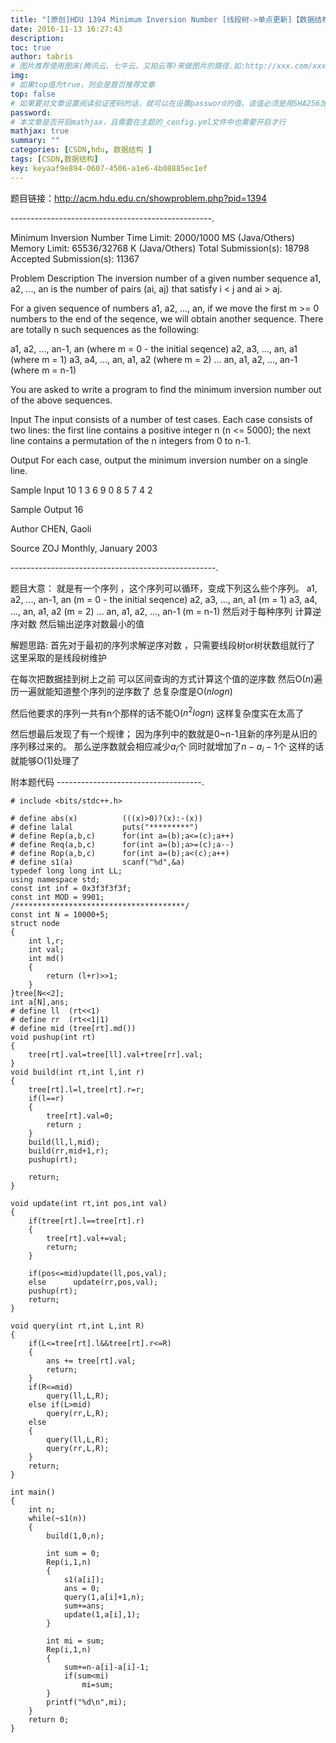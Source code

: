 ```yaml
---
title: "[原创]HDU 1394 Minimum Inversion Number [线段树->单点更新]【数据结构】"
date: 2016-11-13 16:27:43
description:
toc: true
author: tabris
# 图片推荐使用图床(腾讯云、七牛云、又拍云等)来做图片的路径.如:http://xxx.com/xxx.jpg
img:
# 如果top值为true，则会是首页推荐文章
top: false
# 如果要对文章设置阅读验证密码的话，就可以在设置password的值，该值必须是用SHA256加密后的密码，防止被他人识破
password:
# 本文章是否开启mathjax，且需要在主题的_config.yml文件中也需要开启才行
mathjax: true
summary: ""
categories: [CSDN,hdu, 数据结构 ]
tags: [CSDN,数据结构]
key: keyaaf9e894-0607-4506-a1e6-4b08885ec1ef
---
```


题目链接：http://acm.hdu.edu.cn/showproblem.php?pid=1394

--------------------------------------------------.

Minimum Inversion Number
Time Limit: 2000/1000 MS (Java/Others)    Memory Limit: 65536/32768 K (Java/Others)
Total Submission(s): 18798    Accepted Submission(s): 11367


Problem Description
The inversion number of a given number sequence a1, a2, ..., an is the number of pairs (ai, aj) that satisfy i < j and ai > aj.

For a given sequence of numbers a1, a2, ..., an, if we move the first m >= 0 numbers to the end of the seqence, we will obtain another sequence. There are totally n such sequences as the following:

a1, a2, ..., an-1, an (where m = 0 - the initial seqence)
a2, a3, ..., an, a1 (where m = 1)
a3, a4, ..., an, a1, a2 (where m = 2)
...
an, a1, a2, ..., an-1 (where m = n-1)

You are asked to write a program to find the minimum inversion number out of the above sequences.



Input
The input consists of a number of test cases. Each case consists of two lines: the first line contains a positive integer n (n <= 5000); the next line contains a permutation of the n integers from 0 to n-1.



Output
For each case, output the minimum inversion number on a single line.



Sample Input
10
1 3 6 9 0 8 5 7 4 2


Sample Output
16


Author
CHEN, Gaoli


Source
ZOJ Monthly, January 2003



---------------------------------------------------.

题目大意：
就是有一个序列 ，这个序列可以循环，变成下列这么些个序列。
a1, a2, ..., an-1, an (m = 0 - the initial seqence)
a2, a3, ..., an,     a1 (m = 1)
a3, a4, ..., an, a1, a2 (m = 2)
...
an, a1, a2, ..., an-1 (m = n-1)
然后对于每种序列 计算逆序对数
然后输出逆序对数最小的值


解题思路:
首先对于最初的序列求解逆序对数 ，只需要线段树or树状数组就行了
这里采取的是线段树维护

在每次把数据挂到树上之前 可以区间查询的方式计算这个值的逆序数 然后O($n$)遍历一遍就能知道整个序列的逆序数了
总复杂度是O($nlogn$)

然后他要求的序列一共有n个那样的话不能O($n^2logn$) 这样复杂度实在太高了

然后想最后发现了有一个规律；
因为序列中的数就是0~n-1且新的序列是从旧的序列移过来的。
那么逆序数就会相应减少$a_i$个 同时就增加了$n-a_i-1$个
这样的话就能够O($1$)处理了


附本题代码
------------------------------------.
```
# include <bits/stdc++.h>

# define abs(x)          (((x)>0)?(x):-(x))
# define lalal           puts("*********")
# define Rep(a,b,c)      for(int a=(b);a<=(c);a++)
# define Req(a,b,c)      for(int a=(b);a>=(c);a--)
# define Rop(a,b,c)      for(int a=(b);a<(c);a++)
# define s1(a)           scanf("%d",&a)
typedef long long int LL;
using namespace std;
const int inf = 0x3f3f3f3f;
const int MOD = 9901;
/**************************************/
const int N = 10000+5;
struct node
{
    int l,r;
    int val;
    int md()
    {
        return (l+r)>>1;
    }
}tree[N<<2];
int a[N],ans;
# define ll  (rt<<1)
# define rr  (rt<<1|1)
# define mid (tree[rt].md())
void pushup(int rt)
{
    tree[rt].val=tree[ll].val+tree[rr].val;
}
void build(int rt,int l,int r)
{
    tree[rt].l=l,tree[rt].r=r;
    if(l==r)
    {
        tree[rt].val=0;
        return ;
    }
    build(ll,l,mid);
    build(rr,mid+1,r);
    pushup(rt);

    return;
}

void update(int rt,int pos,int val)
{
    if(tree[rt].l==tree[rt].r)
    {
        tree[rt].val+=val;
        return;
    }

    if(pos<=mid)update(ll,pos,val);
    else      update(rr,pos,val);
    pushup(rt);
    return;
}

void query(int rt,int L,int R)
{
    if(L<=tree[rt].l&&tree[rt].r<=R)
    {
        ans += tree[rt].val;
        return;
    }
    if(R<=mid)
        query(ll,L,R);
    else if(L>mid)
        query(rr,L,R);
    else
    {
        query(ll,L,R);
        query(rr,L,R);
    }
    return;
}

int main()
{
    int n;
    while(~s1(n))
    {
        build(1,0,n);

        int sum = 0;
        Rep(i,1,n)
        {
            s1(a[i]);
            ans = 0;
            query(1,a[i]+1,n);
            sum+=ans;
            update(1,a[i],1);
        }

        int mi = sum;
        Rep(i,1,n)
        {
            sum+=n-a[i]-a[i]-1;
            if(sum<mi)
                mi=sum;
        }
        printf("%d\n",mi);
    }
    return 0;
}

```

